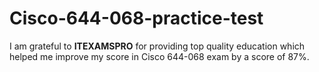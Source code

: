 # Cisco-644-068-practice-test
I am grateful to **ITEXAMSPRO** for providing top quality education which helped me improve my score in Cisco 644-068 exam by a score of 87%.
